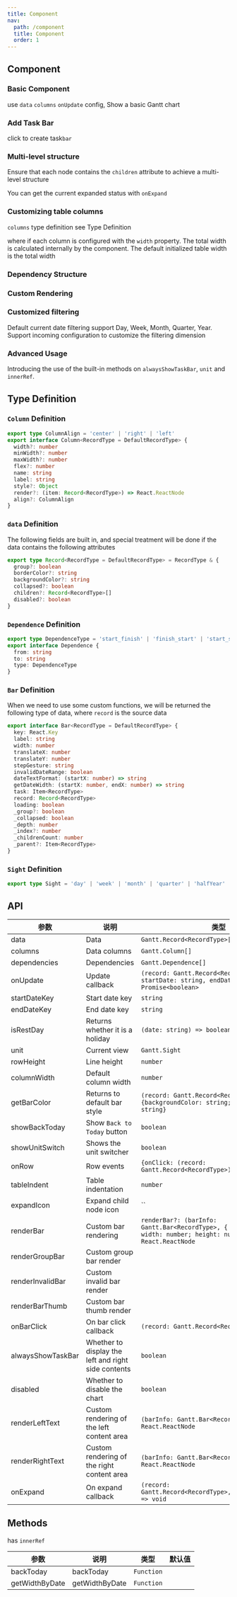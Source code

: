 ```yaml
---
title: Component
nav:
  path: /component
  title: Component
  order: 1
---
```


<!-- 其他 Markdown 内容 -->

## Component

### Basic Component

use `data` `columns` `onUpdate` config, Show a basic Gantt chart

<code src="./demo/basic.en-US.tsx"></code>

### Add Task Bar

click to create task`bar`

<code src="./demo/add.en-US.tsx"></code>

### Multi-level structure

Ensure that each node contains the `children` attribute to achieve a multi-level structure

You can get the current expanded status with `onExpand`

<code src="./demo/child.tsx"></code>

### Customizing table columns

`columns` type definition see Type Definition

where if each column is configured with the `width` property. The total width is calculated internally by the component. The default initialized table width is the total width

<code src="./demo/column.tsx"></code>

### Dependency Structure

<code src="./demo/dependence.tsx"></code>

### Custom Rendering

<code src="./demo/render.tsx"></code>

### Customized filtering

Default current date filtering support Day, Week, Month, Quarter, Year. Support incoming configuration to customize the filtering dimension

<code src="./demo/filterUnit.tsx"></code>

### Advanced Usage

Introducing the use of the built-in methods on `alwaysShowTaskBar`, `unit` and `innerRef`.

<code src="./demo/custom.tsx"></code>

## Type Definition

### `Column` Definition

```typescript
export type ColumnAlign = 'center' | 'right' | 'left'
export interface Column<RecordType = DefaultRecordType> {
  width?: number
  minWidth?: number
  maxWidth?: number
  flex?: number
  name: string
  label: string
  style?: Object
  render?: (item: Record<RecordType>) => React.ReactNode
  align?: ColumnAlign
}
```

### `data` Definition

The following fields are built in, and special treatment will be done if the data contains the following attributes

```typescript
export type Record<RecordType = DefaultRecordType> = RecordType & {
  group?: boolean
  borderColor?: string
  backgroundColor?: string
  collapsed?: boolean
  children?: Record<RecordType>[]
  disabled?: boolean
}
```

### `Dependence` Definition

```typescript
export type DependenceType = 'start_finish' | 'finish_start' | 'start_start' | 'finish_finish'
export interface Dependence {
  from: string
  to: string
  type: DependenceType
}
```

### `Bar` Definition

When we need to use some custom functions, we will be returned the following type of data, where `record` is the source data

```typescript
export interface Bar<RecordType = DefaultRecordType> {
  key: React.Key
  label: string
  width: number
  translateX: number
  translateY: number
  stepGesture: string
  invalidDateRange: boolean
  dateTextFormat: (startX: number) => string
  getDateWidth: (startX: number, endX: number) => string
  task: Item<RecordType>
  record: Record<RecordType>
  loading: boolean
  _group?: boolean
  _collapsed: boolean
  _depth: number
  _index?: number
  _childrenCount: number
  _parent?: Item<RecordType>
}
```

### `Sight` Definition

```typescript
export type Sight = 'day' | 'week' | 'month' | 'quarter' | 'halfYear'
```

## API

| 参数 | 说明 | 类型 | 默认值 |
| --- | --- | --- | --- |
| data | Data | `Gantt.Record<RecordType>[]` |  |
| columns | Data columns | `Gantt.Column[]` |
| dependencies | Dependencies | `Gantt.Dependence[]` | `[]` |
| onUpdate | Update callback | `(record: Gantt.Record<RecordType>, startDate: string, endDate: string) => Promise<boolean>` |
| startDateKey | Start date key | `string` | `startDate` |
| endDateKey | End date key | `string` | `startDate` |
| isRestDay | Returns whether it is a holiday | `(date: string) => boolean` |  |
| unit | Current view | `Gantt.Sight` |  |
| rowHeight | Line height | `number` |
| columnWidth | Default column width | `number` |
| getBarColor | Returns to default bar style | `(record: Gantt.Record<RecordType>) => {backgroundColor: string;borderColor: string}` |
| showBackToday | Show `Back to Today` button | `boolean` |
| showUnitSwitch | Shows the unit switcher | `boolean` |
| onRow | Row events | `{onClick: (record: Gantt.Record<RecordType>) => void}` |
| tableIndent | Table indentation | `number` | `30` |
| expandIcon | Expand child node icon | `` |
| renderBar | Custom bar rendering | `renderBar?: (barInfo: Gantt.Bar<RecordType>, { width, height }: { width: number; height: number }) => React.ReactNode` |
| renderGroupBar | Custom group bar render |  |
| renderInvalidBar | Custom invalid bar render |  |
| renderBarThumb | Custom bar thumb render |  |
| onBarClick | On bar click callback | `(record: Gantt.Record<RecordType>) => void` |
| alwaysShowTaskBar | Whether to display the left and right side contents | `boolean` | `true` |
| disabled | Whether to disable the chart | `boolean` | `false` |
| renderLeftText | Custom rendering of the left content area | `(barInfo: Gantt.Bar<RecordType>) => React.ReactNode` |
| renderRightText | Custom rendering of the right content area | `(barInfo: Gantt.Bar<RecordType>) => React.ReactNode` |
| onExpand | On expand callback | `(record: Gantt.Record<RecordType>,collapsed:boolean) => void` |

## Methods

has `innerRef`

| 参数           | 说明           | 类型       | 默认值 |
| -------------- | -------------- | ---------- | ------ |
| backToday      | backToday      | `Function` |
| getWidthByDate | getWidthByDate | `Function` |
